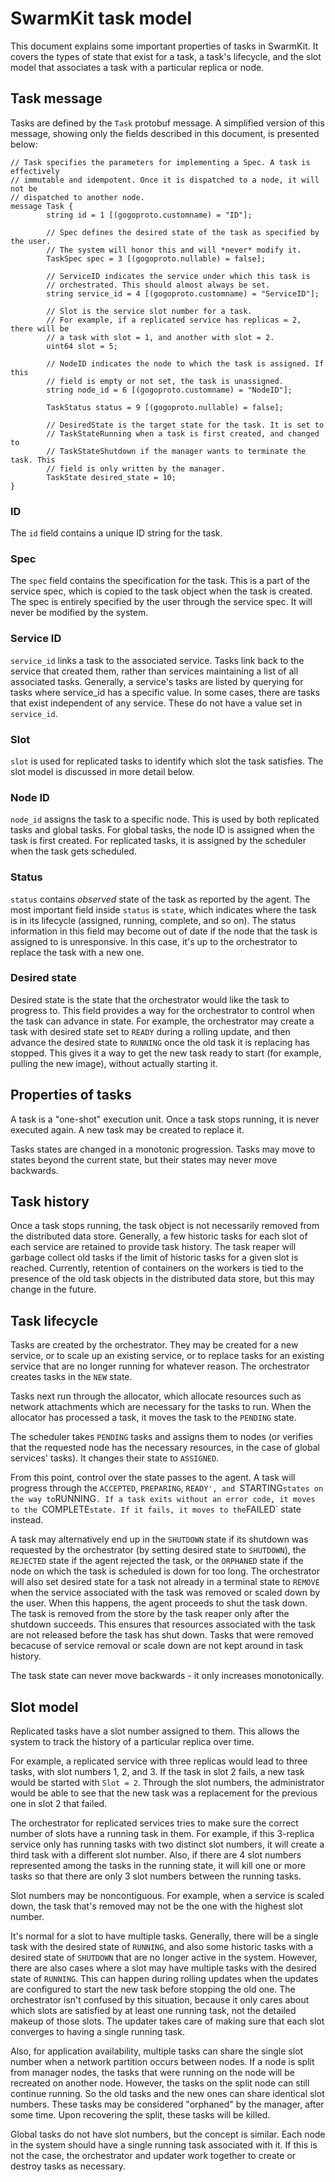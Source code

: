 # SwarmKit task model

This document explains some important properties of tasks in SwarmKit. It
covers the types of state that exist for a task, a task's lifecycle, and the
slot model that associates a task with a particular replica or node.

## Task message

Tasks are defined by the `Task` protobuf message. A simplified version of this
message, showing only the fields described in this document, is presented below:

```
// Task specifies the parameters for implementing a Spec. A task is effectively
// immutable and idempotent. Once it is dispatched to a node, it will not be
// dispatched to another node.
message Task {
        string id = 1 [(gogoproto.customname) = "ID"];

        // Spec defines the desired state of the task as specified by the user.
        // The system will honor this and will *never* modify it.
        TaskSpec spec = 3 [(gogoproto.nullable) = false];

        // ServiceID indicates the service under which this task is
        // orchestrated. This should almost always be set.
        string service_id = 4 [(gogoproto.customname) = "ServiceID"];

        // Slot is the service slot number for a task.
        // For example, if a replicated service has replicas = 2, there will be
        // a task with slot = 1, and another with slot = 2.
        uint64 slot = 5;

        // NodeID indicates the node to which the task is assigned. If this
        // field is empty or not set, the task is unassigned.
        string node_id = 6 [(gogoproto.customname) = "NodeID"];

        TaskStatus status = 9 [(gogoproto.nullable) = false];

        // DesiredState is the target state for the task. It is set to
        // TaskStateRunning when a task is first created, and changed to
        // TaskStateShutdown if the manager wants to terminate the task. This
        // field is only written by the manager.
        TaskState desired_state = 10;
}
```

### ID

The `id` field contains a unique ID string for the task.

### Spec

The `spec` field contains the specification for the task. This is a part of the
service spec, which is copied to the task object when the task is created. The
spec is entirely specified by the user through the service spec. It will never
be modified by the system.

### Service ID

`service_id` links a task to the associated service. Tasks link back to the
service that created them, rather than services maintaining a list of all
associated tasks. Generally, a service's tasks are listed by querying for tasks
where service_id has a specific value. In some cases, there are tasks that exist
independent of any service. These do not have a value set in `service_id`.

### Slot

`slot` is used for replicated tasks to identify which slot the task satisfies.
The slot model is discussed in more detail below.

### Node ID

`node_id` assigns the task to a specific node. This is used by both replicated
tasks and global tasks. For global tasks, the node ID is assigned when the task
is first created. For replicated tasks, it is assigned by the scheduler when
the task gets scheduled.

### Status

`status` contains *observed* state of the task as reported by the agent. The
most important field inside `status` is `state`, which indicates where the task
is in its lifecycle (assigned, running, complete, and so on). The status
information in this field may become out of date if the node that the task is
assigned to is unresponsive. In this case, it's up to the orchestrator to
replace the task with a new one.

### Desired state

Desired state is the state that the orchestrator would like the task to progress
to. This field provides a way for the orchestrator to control when the task can
advance in state. For example, the orchestrator may create a task with desired
state set to `READY` during a rolling update, and then advance the desired state
to `RUNNING` once the old task it is replacing has stopped. This gives it a way
to get the new task ready to start (for example, pulling the new image), without
actually starting it.

## Properties of tasks

A task is a "one-shot" execution unit. Once a task stops running, it is never
executed again. A new task may be created to replace it.

Tasks states are changed in a monotonic progression. Tasks may move to states
beyond the current state, but their states may never move backwards.

## Task history

Once a task stops running, the task object is not necessarily removed from the
distributed data store. Generally, a few historic tasks for each slot of each
service are retained to provide task history. The task reaper will garbage
collect old tasks if the limit of historic tasks for a given slot is reached.
Currently, retention of containers on the workers is tied to the presence of the
old task objects in the distributed data store, but this may change in the
future.

## Task lifecycle

Tasks are created by the orchestrator. They may be created for a new service, or
to scale up an existing service, or to replace tasks for an existing service
that are no longer running for whatever reason. The orchestrator creates tasks
in the `NEW` state.

Tasks next run through the allocator, which allocate resources such as network
attachments which are necessary for the tasks to run. When the allocator has
processed a task, it moves the task to the `PENDING` state.

The scheduler takes `PENDING` tasks and assigns them to nodes (or verifies
that the requested node has the necessary resources, in the case of global
services' tasks). It changes their state to `ASSIGNED`.

From this point, control over the state passes to the agent. A task will
progress through the `ACCEPTED`, `PREPARING`, `READY', and `STARTING` states on
the way to `RUNNING`. If a task exits without an error code, it moves to the
`COMPLETE` state. If it fails, it moves to the `FAILED` state instead.

A task may alternatively end up in the `SHUTDOWN` state if its shutdown was
requested by the orchestrator (by setting desired state to `SHUTDOWN`),
the `REJECTED` state if the agent rejected the
task, or the `ORPHANED` state if the node on which the task is scheduled is
down for too long. The orchestrator will also set desired state for a task not
already in a terminal state to
`REMOVE` when the service associated with the task was removed or scaled down
by the user. When this happens, the agent proceeds to shut the task down.
The task is removed from the store by the task reaper only after the shutdown succeeds.
This ensures that resources associated with the task are not released before
the task has shut down.
Tasks that were removed becacuse of service removal or scale down
are not kept around in task history.

The task state can never move backwards - it only increases monotonically.

## Slot model

Replicated tasks have a slot number assigned to them. This allows the system to
track the history of a particular replica over time.

For example, a replicated service with three replicas would lead to three tasks,
with slot numbers 1, 2, and 3. If the task in slot 2 fails, a new task would be
started with `Slot = 2`. Through the slot numbers, the administrator would be
able to see that the new task was a replacement for the previous one in slot 2
that failed.

The orchestrator for replicated services tries to make sure the correct number
of slots have a running task in them. For example, if this 3-replica service
only has running tasks with two distinct slot numbers, it will create a third
task with a different slot number. Also, if there are 4 slot numbers represented
among the tasks in the running state, it will kill one or more tasks so that
there are only 3 slot numbers between the running tasks.

Slot numbers may be noncontiguous. For example, when a service is scaled down,
the task that's removed may not be the one with the highest slot number.

It's normal for a slot to have multiple tasks. Generally, there will be a single
task with the desired state of `RUNNING`, and also some historic tasks with a
desired state of `SHUTDOWN` that are no longer active in the system. However,
there are also cases where a slot may have multiple tasks with the desired state
of `RUNNING`. This can happen during rolling updates when the updates are
configured to start the new task before stopping the old one. The orchestrator
isn't confused by this situation, because it only cares about which slots are
satisfied by at least one running task, not the detailed makeup of those slots.
The updater takes care of making sure that each slot converges to having a
single running task.

Also, for application availability, multiple tasks can share the single slot
number when a network partition occurs between nodes. If a node is split from
manager nodes, the tasks that were running on the node will be recreated on
another node.  However, the tasks on the split node can still continue
running. So the old tasks and the new ones can share identical slot
numbers. These tasks may be considered "orphaned" by the manager, after some
time. Upon recovering the split, these tasks will be killed.

Global tasks do not have slot numbers, but the concept is similar. Each node in
the system should have a single running task associated with it. If this is not
the case, the orchestrator and updater work together to create or destroy tasks
as necessary.
